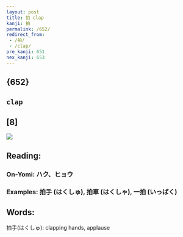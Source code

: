 ```yaml
---
layout: post
title: 拍 clap
kanji: 拍
permalink: /652/
redirect_from:
 - /拍/
 - /clap/
pre_kanji: 651
nex_kanji: 653
---
```


## {652}

## `clap`

## [8]

<div class="stroke"><img src="E68B8D.png" /></div>

## Reading:

### On-Yomi: ハク、ヒョウ

### Examples: 拍手 (はくしゅ), 拍車 (はくしゃ), 一拍 (いっぱく)

## Words:

拍手(はくしゅ): clapping hands, applause
